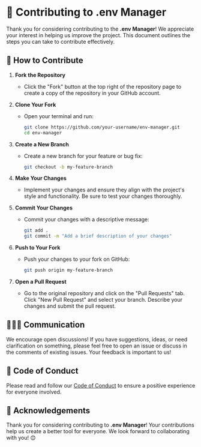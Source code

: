 # 🤝 Contributing to .env Manager

Thank you for considering contributing to the **.env Manager**! We appreciate your interest in helping us improve the project. This document outlines the steps you can take to contribute effectively.

## 📝 How to Contribute

1. **Fork the Repository**
   - Click the "Fork" button at the top right of the repository page to create a copy of the repository in your GitHub account.

2. **Clone Your Fork**
   - Open your terminal and run:
     ```bash
     git clone https://github.com/your-username/env-manager.git
     cd env-manager
     ```

3. **Create a New Branch**
   - Create a new branch for your feature or bug fix:
     ```bash
     git checkout -b my-feature-branch
     ```

4. **Make Your Changes**
   - Implement your changes and ensure they align with the project's style and functionality. Be sure to test your changes thoroughly.

5. **Commit Your Changes**
   - Commit your changes with a descriptive message:
     ```bash
     git add .
     git commit -m "Add a brief description of your changes"
     ```

6. **Push to Your Fork**
   - Push your changes to your fork on GitHub:
     ```bash
     git push origin my-feature-branch
     ```

7. **Open a Pull Request**
   - Go to the original repository and click on the "Pull Requests" tab. Click "New Pull Request" and select your branch. Describe your changes and submit the pull request.

## 🧑‍🤝‍🧑 Communication

We encourage open discussions! If you have suggestions, ideas, or need clarification on something, please feel free to open an issue or discuss in the comments of existing issues. Your feedback is important to us!

## 📜 Code of Conduct

Please read and follow our [Code of Conduct](CODE_OF_CONDUCT.md) to ensure a positive experience for everyone involved.

## 👏 Acknowledgements

Thank you for considering contributing to **.env Manager**! Your contributions help us create a better tool for everyone. We look forward to collaborating with you! 😊
